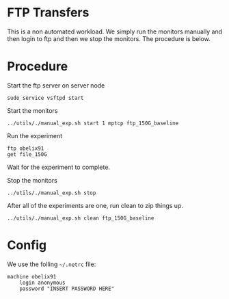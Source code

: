 # FTP Transfers


This is a non automated workload. We simply run the monitors manually and then login to ftp and then we stop the monitors. The procedure is below.



# Procedure

Start the ftp server on server node
```
sudo service vsftpd start
```


Start the monitors
```
../utils/./manual_exp.sh start 1 mptcp ftp_150G_baseline
```

Run the experiment
```
ftp obelix91
get file_150G

```

Wait for the experiment to complete.

Stop the monitors
```
../utils/./manual_exp.sh stop
```


After all of the experiments are one, run clean to zip things up.
```
../utils/./manual_exp.sh clean ftp_150G_baseline
```


# Config

We use the folling `~/.netrc` file:
```
machine obelix91
	login anonymous
	password "INSERT PASSWORD HERE"
```

